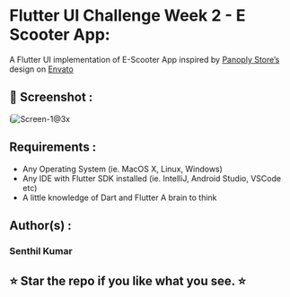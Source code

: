 # Flutter UI Challenge Week 2 - E Scooter App:

A Flutter UI implementation of E-Scooter App inspired by [Panoply Store’s](https://elements.envato.com/user/panoplystore) design on [Envato](https://elements.envato.com/e-scooter-store-ios-mobile-ui-kit-6GS28QK)

## 📸 Screenshot :

i![Screen-1@3x](https://user-images.githubusercontent.com/10756609/66670803-3de29180-ec78-11e9-8b60-eb8cb522e3f7.png)

## Requirements :

* Any Operating System (ie. MacOS X, Linux, Windows)
* Any IDE with Flutter SDK installed (ie. IntelliJ, Android Studio, VSCode etc)
* A little knowledge of Dart and Flutter A brain to think

## Author(s) :

### Senthil Kumar

## ⭐ Star the repo if you like what you see. ⭐
